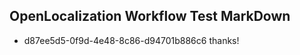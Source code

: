 ## OpenLocalization Workflow Test MarkDown
* d87ee5d5-0f9d-4e48-8c86-d94701b886c6 
thanks!<!--HONumber=Mar16_HO3-->
